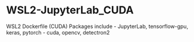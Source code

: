# WSL2-JupyterLab_CUDA
WSL2 Dockerfile (CUDA)  Packages include - JupyterLab, tensorflow-gpu, keras, pytorch - cuda, opencv, detectron2
